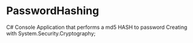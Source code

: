 # PasswordHashing
C# Console Application that performs a md5 HASH to password
Creating with System.Security.Cryptography;
